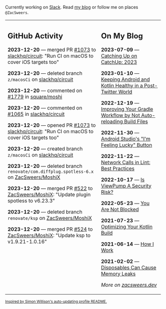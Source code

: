 Currently working on [Slack](https://slack.com/). Read [my blog](https://zacsweers.dev/) or follow me on places `@ZacSweers`.

<table><tr><td valign="top" width="60%">

## GitHub Activity
<!-- githubActivity starts -->
**2023-12-20** — merged PR [#1073](https://github.com/slackhq/circuit/pull/1073) to [slackhq/circuit](https://github.com/slackhq/circuit): "Run CI on macOS to cover iOS targets too"

**2023-12-20** — deleted branch `z/macosCi` on [slackhq/circuit](https://github.com/slackhq/circuit)

**2023-12-20** — commented on [#1779](https://github.com/square/moshi/issues/1779#issuecomment-1865260214) in [square/moshi](https://github.com/square/moshi)

**2023-12-20** — commented on [#1065](https://github.com/slackhq/circuit/issues/1065#issuecomment-1865249220) in [slackhq/circuit](https://github.com/slackhq/circuit)

**2023-12-20** — opened PR [#1073](https://github.com/slackhq/circuit/pull/1073) to [slackhq/circuit](https://github.com/slackhq/circuit): "Run CI on macOS to cover iOS targets too"

**2023-12-20** — created branch `z/macosCi` on [slackhq/circuit](https://github.com/slackhq/circuit)

**2023-12-20** — deleted branch `renovate/com.diffplug.spotless-6.x` on [ZacSweers/MoshiX](https://github.com/ZacSweers/MoshiX)

**2023-12-20** — merged PR [#522](https://github.com/ZacSweers/MoshiX/pull/522) to [ZacSweers/MoshiX](https://github.com/ZacSweers/MoshiX): "Update plugin spotless to v6.23.3"

**2023-12-20** — deleted branch `renovate/ksp` on [ZacSweers/MoshiX](https://github.com/ZacSweers/MoshiX)

**2023-12-20** — merged PR [#524](https://github.com/ZacSweers/MoshiX/pull/524) to [ZacSweers/MoshiX](https://github.com/ZacSweers/MoshiX): "Update ksp to v1.9.21-1.0.16"
<!-- githubActivity ends -->
</td><td valign="top" width="40%">

## On My Blog
<!-- blog starts -->
**2023-07-09** — [Catching Up on CatchUp: 2023](https://www.zacsweers.dev/catching-up-on-catchup-2023/)

**2023-01-10** — [Keeping Android and Kotlin Healthy in a Post-Twitter World](https://www.zacsweers.dev/keeping-android-healthy/)

**2022-12-19** — [Improving Your Gradle Workflow by Not Auto-reloading Build Files](https://www.zacsweers.dev/improving-your-workflow-by-not-auto-reloading-build-files/)

**2022-11-30** — [Android Studio's "I'm Feeling Lucky" Button](https://www.zacsweers.dev/android-studios-im-feeling-lucky-button/)

**2022-11-22** — [Network Calls in Lint: Best Practices](https://www.zacsweers.dev/network-calls-in-lint-best-practices/)

**2022-10-17** — [Is ViewPump A Security Risk?](https://www.zacsweers.dev/is-viewpump-a-security-risk/)

**2022-05-23** — [You Are Not Blocked](https://www.zacsweers.dev/you-are-not-blocked/)

**2021-07-23** — [Optimizing Your Kotlin Build](https://www.zacsweers.dev/optimizing-your-kotlin-build/)

**2021-06-14** — [How I Work](https://www.zacsweers.dev/how-i-work/)

**2021-02-02** — [Disposables Can Cause Memory Leaks](https://www.zacsweers.dev/disposables-can-cause-memory-leaks/)
<!-- blog ends -->
_More on [zacsweers.dev](https://zacsweers.dev/)_
</td></tr></table>

<sub><a href="https://simonwillison.net/2020/Jul/10/self-updating-profile-readme/">Inspired by Simon Willison's auto-updating profile README.</a></sub>